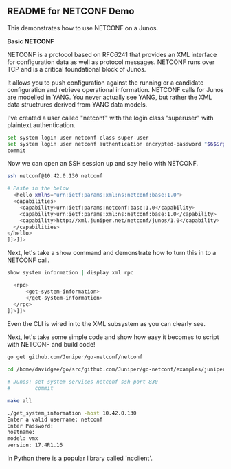 ## README for NETCONF Demo

This demonstrates how to use NETCONF on a Junos.

__Basic NETCONF__

NETCONF is a protocol based on RFC6241 that provides an XML interface for configuration data as well as protocol messages. NETCONF runs over TCP and is a critical foundational block of Junos.

It allows you to push configuration against the running or a candidate configuration and retrieve operational information. NETCONF calls for Junos are modelled in YANG. You never actually see YANG, but rather the XML data structrures derived from YANG data models.

I've created a user called "netconf" with the login class "superuser" with plaintext authentication.

```bash
set system login user netconf class super-user
set system login user netconf authentication encrypted-password "$6$SrgJyWtT$7Xfo8RLM7ncq4Q6MeNTBL1Bk7WurwgiFne1WUJL63ke3FTk9oUDqIIn0JEG3ClXsQtmLBIzlBWBJVt.h09fnk1"
commit
```

Now we can open an SSH session up and say hello with NETCONF.

```bash
ssh netconf@10.42.0.130 netconf

# Paste in the below
  <hello xmlns="urn:ietf:params:xml:ns:netconf:base:1.0">
  <capabilities>
    <capability>urn:ietf:params:netconf:base:1.0</capability>
    <capability>urn:ietf:params:xml:ns:netconf:base:1.0</capability>
    <capability>http://xml.juniper.net/netconf/junos/1.0</capability>
  </capabilities>
</hello>
]]>]]>
```

Next, let's take a show command and demonstrate how to turn this in to a NETCONF call.

```bash
show system information | display xml rpc

  <rpc>
      <get-system-information>
      </get-system-information>
  </rpc>
]]>]]>
```

Even the CLI is wired in to the XML subsystem as you can clearly see.

Next, let's take some simple code and show how easy it becomes to script with NETCONF and build code!

```bash
go get github.com/Juniper/go-netconf/netconf

cd /home/davidgee/go/src/github.com/Juniper/go-netconf/examples/juniper

# Junos: set system services netconf ssh port 830
#        commit

make all

./get_system_information -host 10.42.0.130
Enter a valid username: netconf
Enter Password:
hostname:
model: vmx
version: 17.4R1.16
```

In Python there is a popular library called 'ncclient'.
